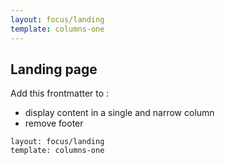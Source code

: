 ```yaml
---
layout: focus/landing
template: columns-one
---
```


## Landing page
Add this frontmatter to :

- display content in a single and narrow column
- remove footer


```
layout: focus/landing
template: columns-one
``` 